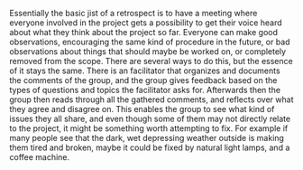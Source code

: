 Essentially the basic jist of a retrospect is to have a meeting where everyone involved in the project gets a possibility
to get their voice heard about what they think about the project so far. Everyone can make good observations, encouraging 
the same kind of procedure in the future, or bad observations about things that should maybe be worked on, or completely removed
from the scope. 
There are several ways to do this, but the essence of it stays the same. There is an facilitator that organizes and documents the comments
of the group, and the group gives feedback based on the types of questions and topics the facilitator asks for. 
Afterwards then the group then reads through all the gathered comments, and reflects over what they agree and disagree on. This enables
the group to see what kind of issues they all share, and even though some of them may not directly relate to the project, it might 
be something worth attempting to fix. For example if many people see that the dark, wet depressing weather outside is making them tired
and broken, maybe it could be fixed by natural light lamps, and a coffee machine.
